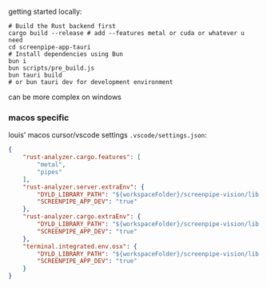 

getting started locally:

```
# Build the Rust backend first
cargo build --release # add --features metal or cuda or whatever u need 
cd screenpipe-app-tauri
# Install dependencies using Bun
bun i 
bun scripts/pre_build.js
bun tauri build 
# or bun tauri dev for development environment
```

can be more complex on windows

### macos specific

louis' macos cursor/vscode settings `.vscode/settings.json`:

```json
{
    "rust-analyzer.cargo.features": [
        "metal",
        "pipes"
    ],
    "rust-analyzer.server.extraEnv": {
        "DYLD_LIBRARY_PATH": "${workspaceFolder}/screenpipe-vision/lib:${env:DYLD_LIBRARY_PATH}",
        "SCREENPIPE_APP_DEV": "true"
    },
    "rust-analyzer.cargo.extraEnv": {
        "DYLD_LIBRARY_PATH": "${workspaceFolder}/screenpipe-vision/lib:${env:DYLD_LIBRARY_PATH}",
        "SCREENPIPE_APP_DEV": "true"
    },
    "terminal.integrated.env.osx": {
        "DYLD_LIBRARY_PATH": "${workspaceFolder}/screenpipe-vision/lib:${env:DYLD_LIBRARY_PATH}",
        "SCREENPIPE_APP_DEV": "true"
    }
}
```

